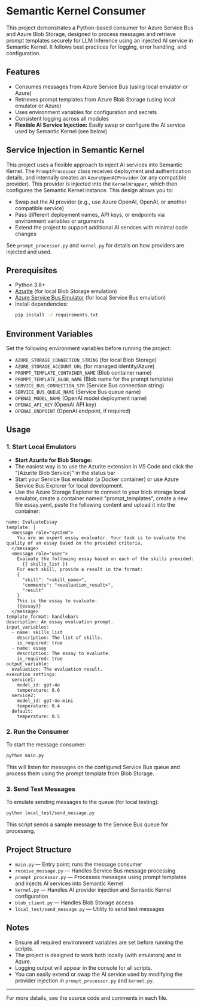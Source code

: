 # Semantic Kernel Consumer

This project demonstrates a Python-based consumer for Azure Service Bus and Azure Blob Storage, designed to process messages and retrieve prompt templates securely for LLM Inference using an injected AI service in Semantic Kernel. It follows best practices for logging, error handling, and configuration.

## Features
- Consumes messages from Azure Service Bus (using local emulator or Azure)
- Retrieves prompt templates from Azure Blob Storage (using local emulator or Azure)
- Uses environment variables for configuration and secrets
- Consistent logging across all modules
- **Flexible AI Service Injection:** Easily swap or configure the AI service used by Semantic Kernel (see below)

## Service Injection in Semantic Kernel
This project uses a flexible approach to inject AI services into Semantic Kernel. The `PromptProcessor` class receives deployment and authentication details, and internally creates an `AzureOpenAIProvider` (or any compatible provider). This provider is injected into the `KernelWrapper`, which then configures the Semantic Kernel instance. This design allows you to:
- Swap out the AI provider (e.g., use Azure OpenAI, OpenAI, or another compatible service)
- Pass different deployment names, API keys, or endpoints via environment variables or arguments
- Extend the project to support additional AI services with minimal code changes

See `prompt_processor.py` and `kernel.py` for details on how providers are injected and used.

## Prerequisites
- Python 3.8+
- [Azurite](https://github.com/Azure/Azurite) (for local Blob Storage emulation)
- [Azure Service Bus Emulator](https://github.com/Azure/azure-service-bus) (for local Service Bus emulation)
- Install dependencies:
  ```sh
  pip install -r requirements.txt
  ```

## Environment Variables
Set the following environment variables before running the project:

- `AZURE_STORAGE_CONNECTION_STRING` (for local Blob Storage)
- `AZURE_STORAGE_ACCOUNT_URL` (for managed identity/Azure)
- `PROMPT_TEMPLATE_CONTAINER_NAME` (Blob container name)
- `PROMPT_TEMPLATE_BLOB_NAME` (Blob name for the prompt template)
- `SERVICE_BUS_CONNECTION_STR` (Service Bus connection string)
- `SERVICE_BUS_QUEUE_NAME` (Service Bus queue name)
- `OPENAI_MODEL_NAME` (OpenAI model deployment name)
- `OPENAI_API_KEY` (OpenAI API key)
- `OPENAI_ENDPOINT` (OpenAI endpoint, if required)

## Usage

### 1. Start Local Emulators
- **Start Azurite for Blob Storage:**
 - The easiest way is to use the Azurite extension in VS Code and click the "[Azurite Blob Service]" in the status bar
 - Start your Service Bus emulator (a Docker container) or use Azure Service Bus Explorer for local development.
 - Use the Azure Storage Explorer to connect to your blob storage local emulator, create a container named "prompt_templates", create a new file essay.yaml, paste the following content and upload it into the container:

```
name: EvaluateEssay
template: |
  <message role="system">
    You are an expert essay evaluator. Your task is to evaluate the quality of an essay based on the provided criteria.
  </message>
  <message role="user">
    Evaluate the following essay based on each of the skills provided:
      {{ skills_list }}
    For each skill, provide a result in the format:
    {
      "skill": "<skill_name>",
      "comments": "<evaluation_result>",
      "result"
    }
    This is the essay to evaluate:
    {{essay}}
  </message>
template_format: handlebars
description: An essay evaluation prompt.
input_variables:
  - name: skills_list
    description: The list of skills.
    is_required: true
  - name: essay
    description: The essay to evaluate.
    is_required: true
output_variable:
  evaluation: The evaluation result.
execution_settings:
  service1:  
    model_id: gpt-4o
    temperature: 0.6
  service2:
    model_id: gpt-4o-mini
    temperature: 0.4
  default:
    temperature: 0.5
```


### 2. Run the Consumer
To start the message consumer:
```sh
python main.py
```
This will listen for messages on the configured Service Bus queue and process them using the prompt template from Blob Storage.

### 3. Send Test Messages
To emulate sending messages to the queue (for local testing):
```sh
python local_test/send_message.py
```
This script sends a sample message to the Service Bus queue for processing.

## Project Structure
- `main.py` — Entry point; runs the message consumer
- `receive_message.py` — Handles Service Bus message processing
- `prompt_processor.py` — Processes messages using prompt templates and injects AI services into Semantic Kernel
- `kernel.py` — Handles AI provider injection and Semantic Kernel configuration
- `blob_client.py` — Handles Blob Storage access
- `local_test/send_message.py` — Utility to send test messages

## Notes
- Ensure all required environment variables are set before running the scripts.
- The project is designed to work both locally (with emulators) and in Azure.
- Logging output will appear in the console for all scripts.
- You can easily extend or swap the AI service used by modifying the provider injection in `prompt_processor.py` and `kernel.py`.

---

For more details, see the source code and comments in each file.
